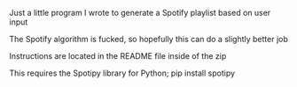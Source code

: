 Just a little program I wrote to generate a Spotify playlist based on user input

The Spotify algorithm is fucked, so hopefully this can do a slightly better job

Instructions are located in the README file inside of the zip


This requires the Spotipy library for Python; pip install spotipy
